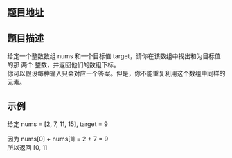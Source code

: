 ## [题目地址](https://leetcode-cn.com/problems/two-sum/)
## 题目描述  
给定一个整数数组 nums 和一个目标值 target，请你在该数组中找出和为目标值的那 两个 整数，并返回他们的数组下标。  
你可以假设每种输入只会对应一个答案。但是，你不能重复利用这个数组中同样的元素。

## 示例
给定 nums = [2, 7, 11, 15], target = 9

因为 nums[0] + nums[1] = 2 + 7 = 9  
所以返回 [0, 1]
